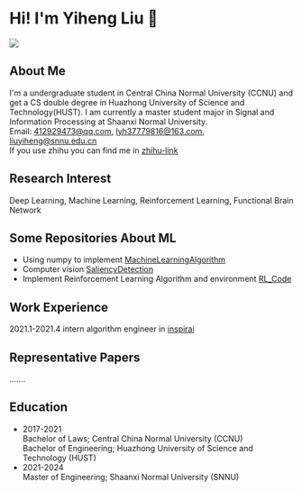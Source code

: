# Hi! I'm Yiheng Liu 👋
<img align="top" src="https://github-readme-stats.vercel.app/api?username=WhatAboutMyStar&show_icons=true">

<!--
**WhatAboutMyStar/WhatAboutMyStar** is a ✨ _special_ ✨ repository because its `README.md` (this file) appears on your GitHub profile.

Here are some ideas to get you started:

- 🔭 I’m currently working on ...
- 🌱 I’m currently learning ...
- 👯 I’m looking to collaborate on ...
- 🤔 I’m looking for help with ...
- 💬 Ask me about ...
- 📫 How to reach me: ...
- 😄 Pronouns: ...
- ⚡ Fun fact: ...
-->

## About Me
I'm a undergraduate student in Central China Normal University (CCNU) and get a CS double degree in Huazhong University of Science and Technology(HUST). I am currently a master student major in Signal and Information Processing at Shaanxi Normal University.<br>
Email: 412929473@qq.com, lyh37779816@163.com, liuyiheng@snnu.edu.cn <br>
If you use zhihu you can find me in [zhihu-link](https://www.zhihu.com/people/ye-xing-chen-84-58)

## Research Interest
Deep Learning, Machine Learning, Reinforcement Learning, Functional Brain Network

## Some Repositories About ML
- Using numpy to implement [MachineLearningAlgorithm](https://github.com/WhatAboutMyStar/MachineLearningAlgorithm)
- Computer vision [SaliencyDetection](https://github.com/WhatAboutMyStar/SaliencyDetection)
- Implement Reinforcement Learning Algorithm and environment [RL_Code](https://github.com/WhatAboutMyStar/RL_Code)

## Work Experience
2021.1-2021.4 intern algorithm engineer in [inspirai](http://inspirai.com/)

## Representative Papers 
.......

## Education

- 2017-2021 <br>
  Bachelor of Laws; Central China Normal University (CCNU) <br>
  Bachelor of Engineering; Huazhong University of Science and Technology (HUST) <br>
- 2021-2024 <br>
  Master of Engineering; Shaanxi Normal University (SNNU)
